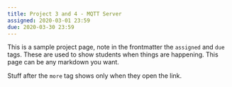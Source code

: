 ```yaml
---
title: Project 3 and 4 - MQTT Server
assigned: 2020-03-01 23:59
due: 2020-03-30 23:59
---
```

This is a sample project page, note in the frontmatter the `assigned` and `due` tags. These are used to show students when things are happening. This page can be any markdown you want.

<!--more-->

Stuff after the `more` tag shows only when they open the link.
